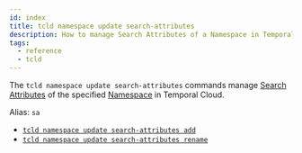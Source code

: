 ```yaml
---
id: index
title: tcld namespace update search-attributes
description: How to manage Search Attributes of a Namespace in Temporal Cloud using tcld.
tags:
  - reference
  - tcld
---
```


The `tcld namespace update search-attributes` commands manage [Search Attributes](/docs/concepts/what-is-a-search-attribute) of the specified [Namespace](/docs/concepts/what-is-a-namespace) in Temporal Cloud.

Alias: `sa`

- [`tcld namespace update search-attributes add`](/docs/cloud/tcld/namespace/update/search-attributes/add)
- [`tcld namespace update search-attributes rename`](/docs/cloud/tcld/namespace/update/search-attributes/rename)
